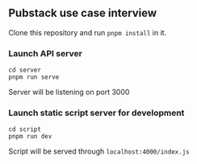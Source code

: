 ## Pubstack use case interview 

Clone this repository and run `pnpm install` in it.  

### Launch API server

```
cd server
pnpm run serve
```

Server will be listening on port 3000

### Launch static script server for development 

```
cd script
pnpm run dev
```

Script will be served through `localhost:4000/index.js`



